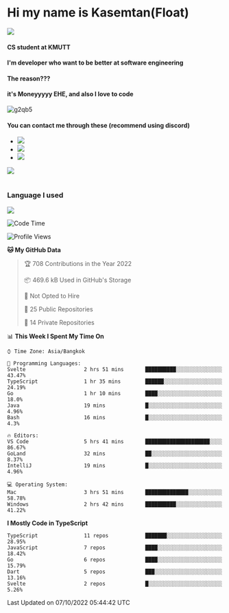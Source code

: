 # Hi my name is Kasemtan(Float)
![](https://64.media.tumblr.com/9c2a8f831efe8da556ffbf89cebb52c9/b86c1ab833a37e32-93/s1280x1920/d000dc22f75df64be2bc150f5fa69c4f6df6bb07.gifv)
#### CS student at KMUTT
#### I'm developer who want to be better at software engineering
#### The reason???
#### it's Moneyyyyy EHE, and also I love to code
![g2qb5](https://user-images.githubusercontent.com/69688279/175812510-9235eaf7-72f7-40d3-b163-56efa9aa5c6b.gif)

#### You can contact me through these (recommend using discord)
- [![](https://img.shields.io/badge/Discord-5865F2?logo=Discord&logoColor=white)](https://discordapp.com/users/278155096225742848)
- [![](https://img.shields.io/badge/Facebook-1877F2?logo=facebook&logoColor=white)](https://www.facebook.com/float.teavasirichokchai/)
- [![](https://img.shields.io/badge/linkedin-0A66C2?logo=linkedin&logoColor=white)](https://www.linkedin.com/in/kasemtan-teavasirichokchai-975531227/)

[![](https://github-readme-stats.vercel.app/api?username=FloatKasemtan&show_icons=true&theme=nightowl)]()
#
### Language I used
[![](https://github-readme-stats.vercel.app/api/top-langs/?username=FloatKasemtan&layout=compact&theme=nightowl)]()
<!--START_SECTION:waka-->
![Code Time](http://img.shields.io/badge/Code%20Time-746%20hrs%2041%20mins-blue)

![Profile Views](http://img.shields.io/badge/Profile%20Views-1-blue)

**🐱 My GitHub Data** 

> 🏆 708 Contributions in the Year 2022
 > 
> 📦 469.6 kB Used in GitHub's Storage 
 > 
> 🚫 Not Opted to Hire
 > 
> 📜 25 Public Repositories 
 > 
> 🔑 14 Private Repositories  
 > 
📊 **This Week I Spent My Time On** 

```text
⌚︎ Time Zone: Asia/Bangkok

💬 Programming Languages: 
Svelte                   2 hrs 51 mins       ██████████░░░░░░░░░░░░░░░   43.47% 
TypeScript               1 hr 35 mins        ██████░░░░░░░░░░░░░░░░░░░   24.19% 
Go                       1 hr 10 mins        ████░░░░░░░░░░░░░░░░░░░░░   18.0% 
Java                     19 mins             █░░░░░░░░░░░░░░░░░░░░░░░░   4.96% 
Bash                     16 mins             █░░░░░░░░░░░░░░░░░░░░░░░░   4.3%

🔥 Editors: 
VS Code                  5 hrs 41 mins       █████████████████████░░░░   86.67% 
GoLand                   32 mins             ██░░░░░░░░░░░░░░░░░░░░░░░   8.37% 
IntelliJ                 19 mins             █░░░░░░░░░░░░░░░░░░░░░░░░   4.96%

💻 Operating System: 
Mac                      3 hrs 51 mins       ██████████████░░░░░░░░░░░   58.78% 
Windows                  2 hrs 42 mins       ██████████░░░░░░░░░░░░░░░   41.22%

```

**I Mostly Code in TypeScript** 

```text
TypeScript               11 repos            ███████░░░░░░░░░░░░░░░░░░   28.95% 
JavaScript               7 repos             ████░░░░░░░░░░░░░░░░░░░░░   18.42% 
Go                       6 repos             ████░░░░░░░░░░░░░░░░░░░░░   15.79% 
Dart                     5 repos             ███░░░░░░░░░░░░░░░░░░░░░░   13.16% 
Svelte                   2 repos             █░░░░░░░░░░░░░░░░░░░░░░░░   5.26%

```



 Last Updated on 07/10/2022 05:44:42 UTC
<!--END_SECTION:waka-->
<!--
**FloatKasemtan/FloatKasemtan** is a ✨ _special_ ✨ repository because its `README.md` (this file) appears on your GitHub profile.

Here are some ideas to get you started:

- 🔭 I’m currently working on ...
- 🌱 I’m currently learning ...
- 👯 I’m looking to collaborate on ...
- 🤔 I’m looking for help with ...
- 💬 Ask me about ...
- 📫 How to reach me: ...
- 😄 Pronouns: ...
- ⚡ Fun fact: ...
-->
